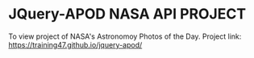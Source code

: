 # JQuery-APOD NASA API PROJECT 

To view project of NASA's Astronomoy Photos of the Day.
Project link: https://training47.github.io/jquery-apod/



```
